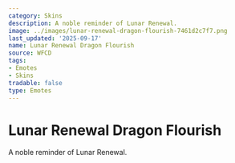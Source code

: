 ```yaml
---
category: Skins
description: A noble reminder of Lunar Renewal.
image: ../images/lunar-renewal-dragon-flourish-7461d2c7f7.png
last_updated: '2025-09-17'
name: Lunar Renewal Dragon Flourish
source: WFCD
tags:
- Emotes
- Skins
tradable: false
type: Emotes
---
```


# Lunar Renewal Dragon Flourish

A noble reminder of Lunar Renewal.

